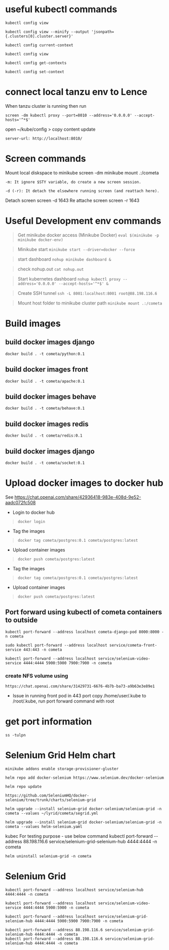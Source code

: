 # useful kubectl commands
    kubectl config view

    kubectl config view --minify --output 'jsonpath={.clusters[0].cluster.server}'

    kubectl config current-context

    kubectl config view

    kubectl config get-contexts
    
    kubectl config set-context

# connect local tanzu env to Lence

When tanzu cluster is running then run
    
    screen -dm kubectl proxy --port=8010 --address='0.0.0.0' --accept-hosts='^*$'

open ~/kube/config > copy content update 
    
    server-url: http://localhost:8010/


# Screen commands 
Mount local diskspace to minikube 
    screen -dm minikube mount .:/cometa

    -m: It ignore $STY variable, do create a new screen session.

    -d (-r): It detach the elsewhere running screen (and reattach here).
Detach screen
    screen -d 1643
Re attache screen
    screen -r 1643

# Useful Development env commands  
> Get minikube docker access (Minikube Docker) ```eval $(minikube -p minikube docker-env)```

> Minikube start ```minikube start --driver=docker --force```

> start dashboard ```nohup minikube dashboard &```

> check nohup.out ```cat nohup.out```

> Start kubernetes dashboard ```nohup kubectl proxy --address='0.0.0.0' --accept-hosts='^*$' &```

> Create SSH tunnel ```ssh -L 8001:localhost:8001 root@88.198.116.6```

> Mount host folder to minikube cluster path ```minikube mount .:/cometa```


# Build images
## build docker images django
    docker build . -t cometa/python:0.1

## build docker images front
    docker build . -t cometa/apache:0.1

## build docker images behave
    docker build . -t cometa/behave:0.1

## build docker images redis
    docker build . -t cometa/redis:0.1

## build docker images django
    docker build . -t cometa/socket:0.1

# Upload docker images to docker hub 
See https://chat.openai.com/share/42936418-983e-408d-9e52-aadc072fc508

* Login to docker hub
> ```docker login```

* Tag the images 
> ```docker tag cometa/postgres:0.1 cometa/postgres:latest```

* Upload container images
> ```docker push cometa/postgres:latest```

* Tag the images 
> ```docker tag cometa/postgres:0.1 cometa/postgres:latest```

* Upload container images
> ```docker push cometa/postgres:latest```



## Port forward using kubectl of cometa containers to outside

    kubectl port-forward --address localhost cometa-django-pod 8000:8000 -n cometa

    sudo kubectl port-forward --address localhost service/cometa-front-service 443:443 -n cometa

    kubectl port-forward --address localhost service/selenium-video-service 4444:4444 5900:5900 7900:7900 -n cometa


### create NFS volume using 
    https://chat.openai.com/share/31429731-6676-4b7b-ba73-a9b63e3e89e1

* Issue in running front pod in 443 port
    copy /home/user/.kube to /root/.kube, run port forward command with root


# get port information
    ss -tulpn


# Selenium Grid Helm chart

    minikube addons enable storage-provisioner-gluster

    helm repo add docker-selenium https://www.selenium.dev/docker-selenium

    helm repo update

    https://github.com/SeleniumHQ/docker-selenium/tree/trunk/charts/selenium-grid

    helm upgrade --install selenium-grid docker-selenium/selenium-grid -n cometa --values ~/lyrid/cometa/segrid.yml

    helm upgrade --install selenium-grid docker-selenium/selenium-grid -n cometa --values helm-selenium.yaml
kubec
    For testing purpose - use below command
    kubectl port-forward --address 88.198.116.6 service/selenium-grid-selenium-hub 4444:4444 -n cometa

    helm uninstall selenium-grid -n cometa

# Selenium Grid

    kubectl port-forward --address localhost service/selenium-hub 4444:4444 -n cometa

    kubectl port-forward --address localhost service/selenium-video-service 4444:4444 5900:5900 -n cometa

    kubectl port-forward --address localhost service/selenium-grid-selenium-hub 4444:4444 5900:5900 7900:7900 -n cometa

    kubectl port-forward --address 88.198.116.6 service/selenium-grid-selenium-hub 4444:4444 -n cometa
    kubectl port-forward --address 88.198.116.6 service/selenium-grid-selenium-hub 4444:4444 -n cometa
